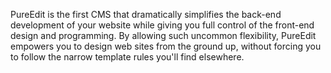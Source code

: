 PureEdit is the first CMS that dramatically simplifies the back-end development of your website while giving you full control of the front-end design and programming. By allowing such uncommon flexibility, PureEdit empowers you to design web sites from the ground up, without forcing you to follow the narrow template rules you'll find elsewhere.